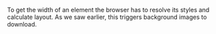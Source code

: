 To get the width of an element the browser has to resolve its styles and calculate layout. As we saw earlier, this triggers background images to download.